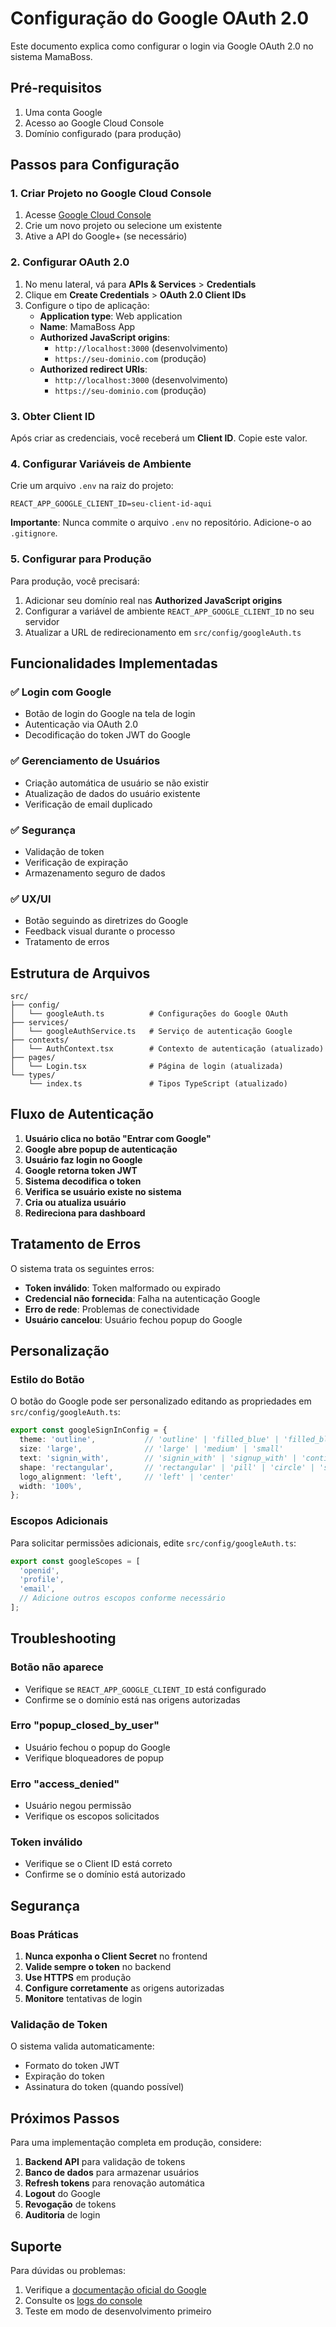 # Configuração do Google OAuth 2.0

Este documento explica como configurar o login via Google OAuth 2.0 no sistema MamaBoss.

## Pré-requisitos

1. Uma conta Google
2. Acesso ao Google Cloud Console
3. Domínio configurado (para produção)

## Passos para Configuração

### 1. Criar Projeto no Google Cloud Console

1. Acesse [Google Cloud Console](https://console.cloud.google.com/)
2. Crie um novo projeto ou selecione um existente
3. Ative a API do Google+ (se necessário)

### 2. Configurar OAuth 2.0

1. No menu lateral, vá para **APIs & Services** > **Credentials**
2. Clique em **Create Credentials** > **OAuth 2.0 Client IDs**
3. Configure o tipo de aplicação:
   - **Application type**: Web application
   - **Name**: MamaBoss App
   - **Authorized JavaScript origins**:
     - `http://localhost:3000` (desenvolvimento)
     - `https://seu-dominio.com` (produção)
   - **Authorized redirect URIs**:
     - `http://localhost:3000` (desenvolvimento)
     - `https://seu-dominio.com` (produção)

### 3. Obter Client ID

Após criar as credenciais, você receberá um **Client ID**. Copie este valor.

### 4. Configurar Variáveis de Ambiente

Crie um arquivo `.env` na raiz do projeto:

```env
REACT_APP_GOOGLE_CLIENT_ID=seu-client-id-aqui
```

**Importante**: Nunca commite o arquivo `.env` no repositório. Adicione-o ao `.gitignore`.

### 5. Configurar para Produção

Para produção, você precisará:

1. Adicionar seu domínio real nas **Authorized JavaScript origins**
2. Configurar a variável de ambiente `REACT_APP_GOOGLE_CLIENT_ID` no seu servidor
3. Atualizar a URL de redirecionamento em `src/config/googleAuth.ts`

## Funcionalidades Implementadas

### ✅ Login com Google
- Botão de login do Google na tela de login
- Autenticação via OAuth 2.0
- Decodificação do token JWT do Google

### ✅ Gerenciamento de Usuários
- Criação automática de usuário se não existir
- Atualização de dados do usuário existente
- Verificação de email duplicado

### ✅ Segurança
- Validação de token
- Verificação de expiração
- Armazenamento seguro de dados

### ✅ UX/UI
- Botão seguindo as diretrizes do Google
- Feedback visual durante o processo
- Tratamento de erros

## Estrutura de Arquivos

```
src/
├── config/
│   └── googleAuth.ts          # Configurações do Google OAuth
├── services/
│   └── googleAuthService.ts   # Serviço de autenticação Google
├── contexts/
│   └── AuthContext.tsx        # Contexto de autenticação (atualizado)
├── pages/
│   └── Login.tsx              # Página de login (atualizada)
└── types/
    └── index.ts               # Tipos TypeScript (atualizado)
```

## Fluxo de Autenticação

1. **Usuário clica no botão "Entrar com Google"**
2. **Google abre popup de autenticação**
3. **Usuário faz login no Google**
4. **Google retorna token JWT**
5. **Sistema decodifica o token**
6. **Verifica se usuário existe no sistema**
7. **Cria ou atualiza usuário**
8. **Redireciona para dashboard**

## Tratamento de Erros

O sistema trata os seguintes erros:

- **Token inválido**: Token malformado ou expirado
- **Credencial não fornecida**: Falha na autenticação Google
- **Erro de rede**: Problemas de conectividade
- **Usuário cancelou**: Usuário fechou popup do Google

## Personalização

### Estilo do Botão

O botão do Google pode ser personalizado editando as propriedades em `src/config/googleAuth.ts`:

```typescript
export const googleSignInConfig = {
  theme: 'outline',           // 'outline' | 'filled_blue' | 'filled_black'
  size: 'large',              // 'large' | 'medium' | 'small'
  text: 'signin_with',        // 'signin_with' | 'signup_with' | 'continue_with'
  shape: 'rectangular',       // 'rectangular' | 'pill' | 'circle' | 'square'
  logo_alignment: 'left',     // 'left' | 'center'
  width: '100%',
};
```

### Escopos Adicionais

Para solicitar permissões adicionais, edite `src/config/googleAuth.ts`:

```typescript
export const googleScopes = [
  'openid',
  'profile',
  'email',
  // Adicione outros escopos conforme necessário
];
```

## Troubleshooting

### Botão não aparece
- Verifique se `REACT_APP_GOOGLE_CLIENT_ID` está configurado
- Confirme se o domínio está nas origens autorizadas

### Erro "popup_closed_by_user"
- Usuário fechou o popup do Google
- Verifique bloqueadores de popup

### Erro "access_denied"
- Usuário negou permissão
- Verifique os escopos solicitados

### Token inválido
- Verifique se o Client ID está correto
- Confirme se o domínio está autorizado

## Segurança

### Boas Práticas

1. **Nunca exponha o Client Secret** no frontend
2. **Valide sempre o token** no backend
3. **Use HTTPS** em produção
4. **Configure corretamente** as origens autorizadas
5. **Monitore** tentativas de login

### Validação de Token

O sistema valida automaticamente:
- Formato do token JWT
- Expiração do token
- Assinatura do token (quando possível)

## Próximos Passos

Para uma implementação completa em produção, considere:

1. **Backend API** para validação de tokens
2. **Banco de dados** para armazenar usuários
3. **Refresh tokens** para renovação automática
4. **Logout** do Google
5. **Revogação** de tokens
6. **Auditoria** de login

## Suporte

Para dúvidas ou problemas:

1. Verifique a [documentação oficial do Google](https://developers.google.com/identity/protocols/oauth2)
2. Consulte os [logs do console](https://console.cloud.google.com/)
3. Teste em modo de desenvolvimento primeiro 